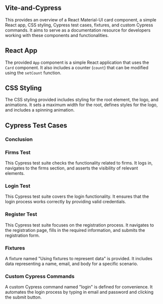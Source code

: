 ## Vite-and-Cypress 

This provides an overview of a React Material-UI card component, a simple React app, CSS styling, Cypress test cases, fixtures, and custom Cypress commands. It aims to serve as a documentation resource for developers working with these components and functionalities.

## React App

The provided `App` component is a simple React application that uses the `Card` component. It also includes a counter (`count`) that can be modified using the `setCount` function.

## CSS Styling

The CSS styling provided includes styling for the root element, the logo, and animations. It sets a maximum width for the root, defines styles for the logo, and includes a spinning animation.

## Cypress Test Cases

### Conclusion

### Firms Test

This Cypress test suite checks the functionality related to firms. It logs in, navigates to the firms section, and asserts the visibility of relevant elements.

### Login Test

This Cypress test suite covers the login functionality. It ensures that the login process works correctly by providing valid credentials.

### Register Test

This Cypress test suite focuses on the registration process. It navigates to the registration page, fills in the required information, and submits the registration form.

### Fixtures

A fixture named "Using fixtures to represent data" is provided. It includes data representing a name, email, and body for a specific scenario.

### Custom Cypress Commands

A custom Cypress command named "login" is defined for convenience. It automates the login process by typing in email and password and clicking the submit button.


